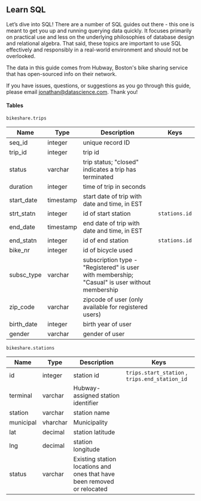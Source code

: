 ## Learn SQL

Let’s dive into SQL! There are a number of SQL guides out there - this one is meant to get you up and running querying data quickly. It focuses primarily on practical use and less on the underlying philosophies of database design and relational algebra. That said, these topics are important to use SQL effectively and responsibly in a real-world environment and should not be overlooked. 


The data in this guide comes from Hubway, Boston's bike sharing service that has open-sourced info on their network.

If you have issues, questions, or suggestions as you go through this guide, please email jonathan@datascience.com. Thank you!


#### Tables

`bikeshare.trips`

| Name | Type | Description | Keys |
| ----- |-----|-----| -----|
| seq_id | integer | unique record ID ||
| trip_id | integer | trip id ||
| status | varchar | trip status; "closed" indicates a trip has terminated ||
| duration | integer |  time of trip in seconds ||
| start_date | timestamp |  start date of trip with date and time, in EST ||
| strt_statn | integer |  id of start station | `stations.id`|
| end_date |timestamp| end date of trip with date and time, in EST ||
| end_statn | integer |   id of end station | `stations.id`|
| bike_nr | integer | id of bicycle used ||
| subsc_type | varchar |  subscription type - "Registered" is user with membership; "Casual" is user without membership ||
| zip_code | varchar |  zipcode of user (only available for registered users)||
| birth_date | integer |  birth year of user ||
| gender | varchar |  gender of user |||


`bikeshare.stations`

| Name | Type | Description | Keys |
| ----- |-----|-----| -----|
| id | integer|  station id | `trips.start_station` , `trips.end_station_id` |
| terminal | varchar | Hubway-assigned station identifier ||
| station | varchar | station name ||
| municipal | vharchar |  Municipality ||
| lat | decimal | station latitude ||
| lng | decimal |  station longitude ||
| status | varchar |  Existing station locations and ones that have been removed or relocated |||
